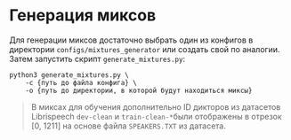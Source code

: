 # Генерация миксов

Для генерации миксов достаточно выбрать один из конфигов в директории `configs/mixtures_generator`
или создать свой по аналогии.
Затем запустить скрипт `generate_mixtures.py`:
```commandline
python3 generate_mixtures.py \
    -c {путь до файла конфига} \
    -o {путь до директории, в которой будут находиться миксы}
```

> В миксах для обучения дополнительно ID дикторов из датасетов Librispeech `dev-clean` и
> `train-clean-*`были отображены в отрезок [0, 1211] на основе файла `SPEAKERS.TXT` из датасета.
